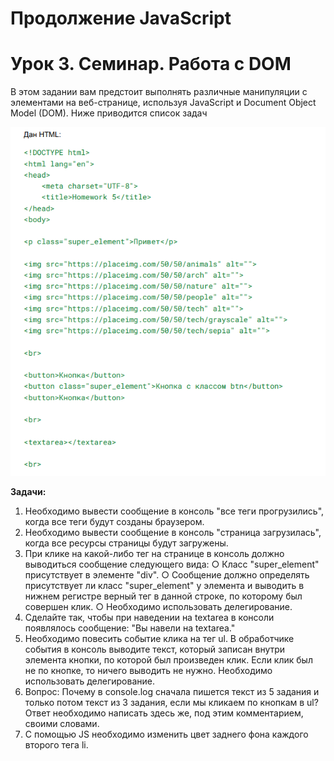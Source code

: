# Продолжение JavaScript #

# Урок 3. Семинар. Работа с DOM #

В этом задании вам предстоит выполнять различные манипуляции с элементами на
веб-странице, используя JavaScript и Document Object Model (DOM). Ниже приводится
список задач

![alt text](html.png)

**Задачи:**

1. Необходимо вывести сообщение в консоль "все теги прогрузились", когда все
теги будут созданы браузером.
2. Необходимо вывести сообщение в консоль "страница загрузилась", когда все
ресурсы страницы будут загружены.
3. При клике на какой-либо тег на странице в консоль должно выводиться
сообщение следующего вида:
○ Класс "super_element" присутствует в элементе "div".
○ Сообщение должно определять присутствует ли класс "super_element" у
элемента и выводить в нижнем регистре верный тег в данной строке, по
которому был совершен клик.
○ Необходимо использовать делегирование.
4. Сделайте так, чтобы при наведении на textarea в консоли появлялось
сообщение: "Вы навели на textarea."
5. Необходимо повесить событие клика на тег ul. В обработчике события в
консоль выводите текст, который записан внутри элемента кнопки, по которой
был произведен клик. Если клик был не по кнопке, то ничего выводить не нужно.
Необходимо использовать делегирование.
6. Вопрос: Почему в console.log сначала пишется текст из 5 задания и только
потом текст из 3 задания, если мы кликаем по кнопкам в ul? Ответ
необходимо написать здесь же, под этим комментарием, своими словами.
7. С помощью JS необходимо изменить цвет заднего фона каждого второго тега li.

